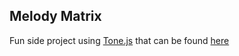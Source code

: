 ## Melody Matrix 

Fun side project using [Tone.js](https://tonejs.github.io/) that can be found [here](https://lzha97.github.io/melody-matrix/)

